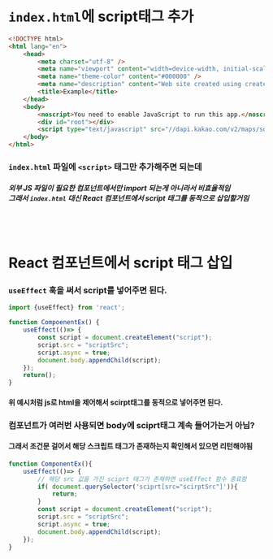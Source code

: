 # `index.html`에 script태그 추가
```html
<!DOCTYPE html>
<html lang="en">
	<head>
		<meta charset="utf-8" />
		<meta name="viewport" content="width=device-width, initial-scale=1" />
		<meta name="theme-color" content="#000000" />
		<meta name="description" content="Web site created using create-react-app"/>
		<title>Example</title>
	</head>
	<body>
		<noscript>You need to enable JavaScript to run this app.</noscript>
		<div id="root"></div>
		<script type="text/javascript" src="//dapi.kakao.com/v2/maps/sdk.js?appkey=54ee9989a4bb5b14eab732e07bd561cc"></script>
	</body>
</html>
```
### `index.html` 파일에 `<script>` 태그만 추가해주면 되는데
##### 외부 JS 파일이 필요한 컴포넌트에서만 import 되는게 아니라서 비효율적임<br>그래서 `index.html` 대신 React 컴포넌트에서 script 태그를 동적으로 삽입할거임

<br><br>

# React 컴포넌트에서 script 태그 삽입
### `useEffect` 훅을 써서 script를 넣어주면 된다.
```javascript
import {useEffect} from 'react';

function CompoenentEx() {
	useEffect(()=> {
		const script = document.createElement("script");
		script.src = "scriptSrc";
		script.async = true;
		document.body.appendChild(script);
	});
	return(); 
}
```
#### 위 예시처럼 js로 html을 제어해서 scirpt태그를 동적으로 넣어주면 된다.

### 컴포넌트가 여러번 사용되면 body에 sciprt태그 계속 들어가는거 아님?

#### 그래서 조건문 걸어서 해당 스크립트 태그가 존재하는지 확인해서 있으면 리턴해야됨
```javascript
function ComponentEx(){
	useEffect(()=> {
		// 해당 src 값을 가진 sciprt 태그가 존재하면 useEffect 함수 종료함
		if( document.querySelector('sciprt[src="scirptSrc"]')){
			return;
		}
		const script = document.createElement("script");
		script.src = "scriptSrc";
		script.async = true;
		document.body.appendChild(script);
	});
}
```

